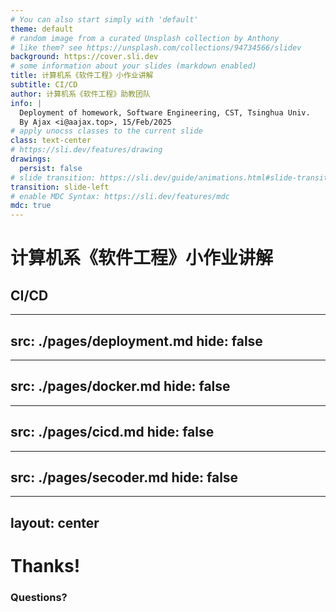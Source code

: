 ```yaml
---
# You can also start simply with 'default'
theme: default
# random image from a curated Unsplash collection by Anthony
# like them? see https://unsplash.com/collections/94734566/slidev
background: https://cover.sli.dev
# some information about your slides (markdown enabled)
title: 计算机系《软件工程》小作业讲解
subtitle: CI/CD
author: 计算机系《软件工程》助教团队
info: |
  Deployment of homework, Software Engineering, CST, Tsinghua Univ.
  By Ajax <i@aajax.top>, 15/Feb/2025
# apply unocss classes to the current slide
class: text-center
# https://sli.dev/features/drawing
drawings:
  persist: false
# slide transition: https://sli.dev/guide/animations.html#slide-transitions
transition: slide-left
# enable MDC Syntax: https://sli.dev/features/mdc
mdc: true
---
```


# 计算机系《软件工程》小作业讲解

## CI/CD

---
src: ./pages/deployment.md
hide: false
---

---
src: ./pages/docker.md
hide: false
---

---
src: ./pages/cicd.md
hide: false
---

---
src: ./pages/secoder.md
hide: false
---

---
layout: center
---

# Thanks!

### Questions?
